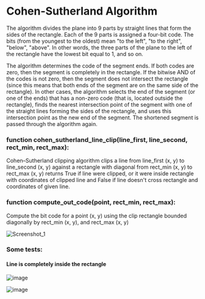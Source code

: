 <h1>Cohen-Sutherland Algorithm</h1>

The algorithm divides the plane into 9 parts by straight lines that form the sides of the rectangle. Each of the 9 parts is assigned a four-bit code. The bits (from the youngest to the oldest) mean "to the left", "to the right", "below", "above". In other words, the three parts of the plane to the left of the rectangle have the lowest bit equal to 1, and so on.

The algorithm determines the code of the segment ends. If both codes are zero, then the segment is completely in the rectangle. If the bitwise AND of the codes is not zero, then the segment does not intersect the rectangle (since this means that both ends of the segment are on the same side of the rectangle). In other cases, the algorithm selects the end of the segment (or one of the ends) that has a non-zero code (that is, located outside the rectangle), finds the nearest intersection point of the segment with one of the straight lines forming the sides of the rectangle, and uses this intersection point as the new end of the segment. The shortened segment is passed through the algorithm again.

<h3>function cohen_sutherland_line_clip(line_first, line_second, rect_min, rect_max):</h3>
Cohen–Sutherland clipping algorithm clips a line from line_first (x, y) to line_second (x, y) against a rectangle with diagonal from rect_min (x, y) to rect_max (x, y) returns True if line were clipped, or it were inside rectangle with coordinates of clipped line and False if line doesn't cross rectangle and coordinates of given line.

<h3>function compute_out_code(point, rect_min, rect_max):</h3>
Compute the bit code for a point (x, y) using the clip rectangle bounded diagonally by rect_min (x, y), and rect_max (x, y)

![Screenshot_1](https://user-images.githubusercontent.com/98911288/204525729-5ef441fc-6ad6-484e-8b0e-407e48895124.png)


<h3>Some tests: </h3>

<h4>Line is completely inside the rectangle</h4>

![image](https://user-images.githubusercontent.com/98911288/204526227-4b29c2d4-a3ab-4232-9d89-ffa2936717c1.png)

![image](https://user-images.githubusercontent.com/98911288/204526168-1a87b54b-74b7-41ed-9b92-397288aa036e.png)
